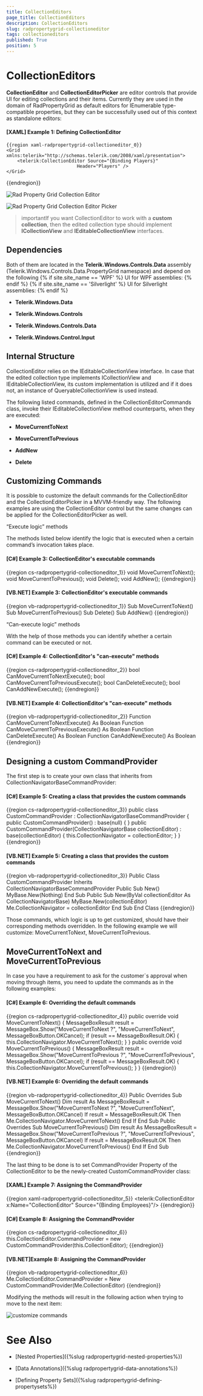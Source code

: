 ```yaml
---
title: CollectionEditors
page_title: CollectionEditors
description: CollectionEditors
slug: radpropertygrid-collectioneditor
tags: collectioneditors
published: True
position: 5
---
```


# CollectionEditors

__CollectionEditor__ and __CollectionEditorPicker__ are editor controls that provide UI for editing collections and their items. Currently they are used in the domain of RadPropertyGrid as default editors for IEnumerable type-compatible properties, but they can be successfully used out of this context as standalone editors:

#### __[XAML] Example 1: Defining CollectionEditor__

	{{region xaml-radpropertygrid-collectioneditor_0}}
	<Grid xmlns:telerik="http://schemas.telerik.com/2008/xaml/presentation">
	    <telerik:CollectionEditor Source="{Binding Players}" 
	                          Header="Players" />
	</Grid>
{{endregion}}

![Rad Property Grid Collection Editor](images/RadPropertyGrid_CollectionEditor.png)

![Rad Property Grid Collection Editor Picker](images/RadPropertyGrid_CollectionEditorPicker.png)

>importantIf you want CollectionEditor to work with a __custom collection__, then the edited collection type should implement __ICollectionView__ and __IEditableCollectionView__ interfaces.

## Dependencies

Both of them are located in the __Telerik.Windows.Controls.Data__ assembly (Telerik.Windows.Controls.Data.PropertyGrid namespace) and depend on the following
{% if site.site_name == 'WPF' %}
 UI for WPF assemblies:
{% endif %}
{% if site.site_name == 'Silverlight' %}
UI for Silverlight assemblies:
{% endif %}

        
* __Telerik.Windows.Data__
  

* __Telerik.Windows.Controls__
  

* __Telerik.Windows.Controls.Data__
  

* __Telerik.Windows.Control.Input__



## Internal Structure

CollectionEditor relies on the IEditableCollectionView interface. In case that the edited collection type implements ICollectionView and IEditableCollectionView, its custom implementation is utilized and if it does not, an instance of QueryableCollectionView is used instead.
        

The following listed commands, defined in the CollectionEditorCommands class, invoke their IEditableCollectionView method counterparts, when they are executed:
        

* __MoveCurrentToNext__
 

* __MoveCurrentToPrevious__
 

* __AddNew__
 

* __Delete__

## Customizing Commands

It is possible to customize the default commands for the CollectionEditor and the CollectionEditorPicker in a MVVM-friendly way. The following examples are using the CollectionEditor control but the same changes can be applied for the CollectionEditorPicker as well.

“Execute logic” methods

The methods listed below identify the logic that is executed when a certain command’s invocation takes place.

#### __[C#] Example 3: CollectionEditor's executable commands__

{{region cs-radpropertygrid-collectioneditor_1}}
	void MoveCurrentToNext();
	void MoveCurrentToPrevious();
	void Delete();
	void AddNew();
{{endregion}}

#### __[VB.NET] Example 3: CollectionEditor's executable commands__

{{region vb-radpropertygrid-collectioneditor_1}}
	Sub MoveCurrentToNext()
	Sub MoveCurrentToPrevious()
	Sub Delete()
	Sub AddNew()
{{endregion}}

“Can-execute logic” methods

With the help of those methods you can identify whether a certain command can be executed or not.

#### __[C#] Example 4: CollectionEditor's "can-execute" methods__

{{region cs-radpropertygrid-collectioneditor_2}}
	bool CanMoveCurrentToNextExecute();
	bool CanMoveCurrentToPreviousExecute();
	bool CanDeleteExecute();
	bool CanAddNewExecute();
{{endregion}}

#### __[VB.NET] Example 4: CollectionEditor's "can-execute" methods__

{{region vb-radpropertygrid-collectioneditor_2}}
	Function CanMoveCurrentToNextExecute() As Boolean
	Function CanMoveCurrentToPreviousExecute() As Boolean
	Function CanDeleteExecute() As Boolean
	Function CanAddNewExecute() As Boolean
{{endregion}}

## Designing a custom CommandProvider

The first step is to create your own class that inherits from CollectionNavigatorBaseCommandProvider:

#### __[C#] Example 5: Creating a class that provides the custom commands__

{{region cs-radpropertygrid-collectioneditor_3}}
	public class CustomCommandProvider : CollectionNavigatorBaseCommandProvider
	{
	    public CustomCommandProvider() : base(null)
	    {
	    }
	    public CustomCommandProvider(CollectionNavigatorBase collectionEditor)
	        : base(collectionEditor)
	    {
	        this.CollectionNavigator = collectionEditor;
	    }
	}
{{endregion}}

#### __[VB.NET] Example 5: Creating a class that provides the custom commands__

{{region vb-radpropertygrid-collectioneditor_3}}
	Public Class CustomCommandProvider
	    Inherits CollectionNavigatorBaseCommandProvider
	    Public Sub New()
	        MyBase.New(Nothing)
	    End Sub
	    Public Sub New(ByVal collectionEditor As CollectionNavigatorBase)
	        MyBase.New(collectionEditor)
	        Me.CollectionNavigator = collectionEditor
	    End Sub
	End Class
{{endregion}}

Those commands, which logic is up to get customized, should have their corresponding methods overridden. In the following example we will customize: MoveCurrentToNext, MoveCurrentToPrevious.

## MoveCurrentToNext and MoveCurrentToPrevious

In case you have a requirement to ask for the customer`s approval when moving through items, you need to update the commands as in the following examples:

#### __[C#] Example 6: Overriding the default commands__

{{region cs-radpropertygrid-collectioneditor_4}}
	public override void MoveCurrentToNext()
	{
	    MessageBoxResult result = MessageBox.Show("MoveCurrentToNext ?", "MoveCurrentToNext", MessageBoxButton.OKCancel);
	    if (result == MessageBoxResult.OK)
	    {
	        this.CollectionNavigator.MoveCurrentToNext();
	    }
	}
	public override void MoveCurrentToPrevious()
	{
	    MessageBoxResult result = MessageBox.Show("MoveCurrentToPrevious ?", "MoveCurrentToPrevious", MessageBoxButton.OKCancel);
	    if (result == MessageBoxResult.OK)
	    {
	        this.CollectionNavigator.MoveCurrentToPrevious();
	    }
	}
{{endregion}}

#### __[VB.NET] Example 6: Overriding the default commands__

{{region vb-radpropertygrid-collectioneditor_4}}
	Public Overrides Sub MoveCurrentToNext()
	    Dim result As MessageBoxResult = MessageBox.Show("MoveCurrentToNext ?", "MoveCurrentToNext", MessageBoxButton.OKCancel)
	    If result = MessageBoxResult.OK Then
	        Me.CollectionNavigator.MoveCurrentToNext()
	    End If
	End Sub
	Public Overrides Sub MoveCurrentToPrevious()
	    Dim result As MessageBoxResult = MessageBox.Show("MoveCurrentToPrevious ?", "MoveCurrentToPrevious", MessageBoxButton.OKCancel)
	    If result = MessageBoxResult.OK Then
	        Me.CollectionNavigator.MoveCurrentToPrevious()
	    End If
	End Sub
{{endregion}}

The last thing to be done is to set CommandProvider Property of the CollectionEditor to be the newly-created CustomCommandProvider class:

#### __[XAML] Example 7: Assigning the CommandProvider__

{{region xaml-radpropertygrid-collectioneditor_5}}
	<telerik:CollectionEditor x:Name="CollectionEditor"
	              	  Source="{Binding Employees}"/>
{{endregion}}

#### __[C#] Example 8: Assigning the CommandProvider__

{{region cs-radpropertygrid-collectioneditor_6}}
	this.CollectionEditor.CommandProvider = new CustomCommandProvider(this.CollectionEditor);
{{endregion}}

#### __[VB.NET]Example 8: Assigning the CommandProvider__

{{region vb-radpropertygrid-collectioneditor_6}}
	Me.CollectionEditor.CommandProvider = New CustomCommandProvider(Me.CollectionEditor)
{{endregion}}

Modifying the methods will result in the following action when trying to move to the next item:

![customize commands](images/RadPropertyGrid_CollectionEditor_CustomizeCommands.png)

# See Also

* [Nested Properties]({%slug radpropertygrid-nested-properties%})

* [Data Annotations]({%slug radpropertygrid-data-annotations%})

* [Defining Property Sets]({%slug radpropertygrid-defining-propertysets%})
